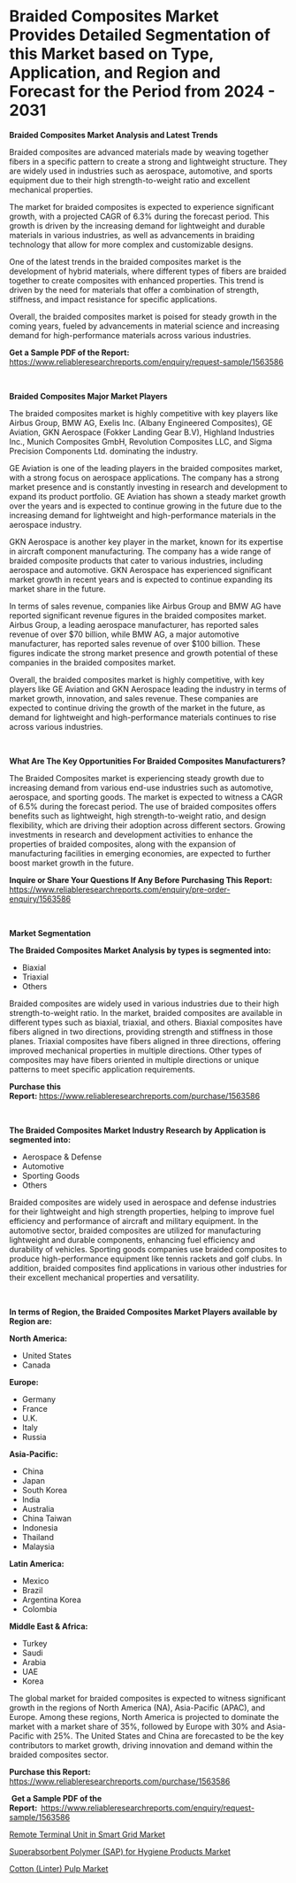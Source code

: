 <p><h1>Braided Composites Market Provides Detailed Segmentation of this Market based on Type, Application, and Region and Forecast for the Period from 2024 - 2031</h1></p><p><strong>Braided Composites Market Analysis and Latest Trends</strong></p>
<p><p>Braided composites are advanced materials made by weaving together fibers in a specific pattern to create a strong and lightweight structure. They are widely used in industries such as aerospace, automotive, and sports equipment due to their high strength-to-weight ratio and excellent mechanical properties.</p><p>The market for braided composites is expected to experience significant growth, with a projected CAGR of 6.3% during the forecast period. This growth is driven by the increasing demand for lightweight and durable materials in various industries, as well as advancements in braiding technology that allow for more complex and customizable designs.</p><p>One of the latest trends in the braided composites market is the development of hybrid materials, where different types of fibers are braided together to create composites with enhanced properties. This trend is driven by the need for materials that offer a combination of strength, stiffness, and impact resistance for specific applications.</p><p>Overall, the braided composites market is poised for steady growth in the coming years, fueled by advancements in material science and increasing demand for high-performance materials across various industries.</p></p>
<p><strong>Get a Sample PDF of the Report:&nbsp;</strong> <a href="https://www.reliableresearchreports.com/enquiry/request-sample/1563586">https://www.reliableresearchreports.com/enquiry/request-sample/1563586</a></p>
<p>&nbsp;</p>
<p><strong>Braided Composites Major Market Players</strong></p>
<p><p>The braided composites market is highly competitive with key players like Airbus Group, BMW AG, Exelis Inc. (Albany Engineered Composites), GE Aviation, GKN Aerospace (Fokker Landing Gear B.V), Highland Industries Inc., Munich Composites GmbH, Revolution Composites LLC, and Sigma Precision Components Ltd. dominating the industry.</p><p>GE Aviation is one of the leading players in the braided composites market, with a strong focus on aerospace applications. The company has a strong market presence and is constantly investing in research and development to expand its product portfolio. GE Aviation has shown a steady market growth over the years and is expected to continue growing in the future due to the increasing demand for lightweight and high-performance materials in the aerospace industry.</p><p>GKN Aerospace is another key player in the market, known for its expertise in aircraft component manufacturing. The company has a wide range of braided composite products that cater to various industries, including aerospace and automotive. GKN Aerospace has experienced significant market growth in recent years and is expected to continue expanding its market share in the future.</p><p>In terms of sales revenue, companies like Airbus Group and BMW AG have reported significant revenue figures in the braided composites market. Airbus Group, a leading aerospace manufacturer, has reported sales revenue of over $70 billion, while BMW AG, a major automotive manufacturer, has reported sales revenue of over $100 billion. These figures indicate the strong market presence and growth potential of these companies in the braided composites market.</p><p>Overall, the braided composites market is highly competitive, with key players like GE Aviation and GKN Aerospace leading the industry in terms of market growth, innovation, and sales revenue. These companies are expected to continue driving the growth of the market in the future, as demand for lightweight and high-performance materials continues to rise across various industries.</p></p>
<p>&nbsp;</p>
<p><strong>What Are The Key Opportunities For Braided Composites Manufacturers?</strong></p>
<p><p>The Braided Composites market is experiencing steady growth due to increasing demand from various end-use industries such as automotive, aerospace, and sporting goods. The market is expected to witness a CAGR of 6.5% during the forecast period. The use of braided composites offers benefits such as lightweight, high strength-to-weight ratio, and design flexibility, which are driving their adoption across different sectors. Growing investments in research and development activities to enhance the properties of braided composites, along with the expansion of manufacturing facilities in emerging economies, are expected to further boost market growth in the future.</p></p>
<p><strong>Inquire or Share Your Questions If Any Before Purchasing This Report:</strong> <a href="https://www.reliableresearchreports.com/enquiry/pre-order-enquiry/1563586">https://www.reliableresearchreports.com/enquiry/pre-order-enquiry/1563586</a></p>
<p>&nbsp;</p>
<p><strong>Market Segmentation</strong></p>
<p><strong>The Braided Composites Market Analysis by types is segmented into:</strong></p>
<p><ul><li>Biaxial</li><li>Triaxial</li><li>Others</li></ul></p>
<p><p>Braided composites are widely used in various industries due to their high strength-to-weight ratio. In the market, braided composites are available in different types such as biaxial, triaxial, and others. Biaxial composites have fibers aligned in two directions, providing strength and stiffness in those planes. Triaxial composites have fibers aligned in three directions, offering improved mechanical properties in multiple directions. Other types of composites may have fibers oriented in multiple directions or unique patterns to meet specific application requirements.</p></p>
<p><strong>Purchase this Report:&nbsp;</strong><a href="https://www.reliableresearchreports.com/purchase/1563586">https://www.reliableresearchreports.com/purchase/1563586</a></p>
<p>&nbsp;</p>
<p><strong>The Braided Composites Market Industry Research by Application is segmented into:</strong></p>
<p><ul><li>Aerospace & Defense</li><li>Automotive</li><li>Sporting Goods</li><li>Others</li></ul></p>
<p><p>Braided composites are widely used in aerospace and defense industries for their lightweight and high strength properties, helping to improve fuel efficiency and performance of aircraft and military equipment. In the automotive sector, braided composites are utilized for manufacturing lightweight and durable components, enhancing fuel efficiency and durability of vehicles. Sporting goods companies use braided composites to produce high-performance equipment like tennis rackets and golf clubs. In addition, braided composites find applications in various other industries for their excellent mechanical properties and versatility.</p></p>
<p>&nbsp;</p>
<p><strong>In terms of Region, the Braided Composites Market Players available by Region are:</strong></p>
<p>
    <p> <strong> North America: </strong>
        <ul>
            <li>United States</li>
            <li>Canada</li>
        </ul>
        </p> 
    <p> <strong> Europe: </strong>
        <ul>
            <li>Germany</li>
            <li>France</li>
            <li>U.K.</li>
            <li>Italy</li>
            <li>Russia</li>
        </ul>
        </p> 
    <p> <strong> Asia-Pacific: </strong>
        <ul>
            <li>China</li>
            <li>Japan</li>
            <li>South Korea</li>
            <li>India</li>
            <li>Australia</li>
            <li>China Taiwan</li>
            <li>Indonesia</li>
            <li>Thailand</li>
            <li>Malaysia</li>
        </ul>
        </p> 
    <p> <strong> Latin America: </strong>
        <ul>
            <li>Mexico</li>
            <li>Brazil</li>
            <li>Argentina Korea</li>
            <li>Colombia</li>
        </ul>
        </p> 
    <p> <strong> Middle East & Africa: </strong>
        <ul>
            <li>Turkey</li>
            <li>Saudi</li>
            <li>Arabia</li>
            <li>UAE</li>
            <li>Korea</li>
        </ul>
    </p>
    </p>
<p><p>The global market for braided composites is expected to witness significant growth in the regions of North America (NA), Asia-Pacific (APAC), and Europe. Among these regions, North America is projected to dominate the market with a market share of 35%, followed by Europe with 30% and Asia-Pacific with 25%. The United States and China are forecasted to be the key contributors to market growth, driving innovation and demand within the braided composites sector.</p></p>
<p><strong>Purchase this Report: </strong><a href="https://www.reliableresearchreports.com/purchase/1563586">https://www.reliableresearchreports.com/purchase/1563586</a></p>
<p>&nbsp;<strong>Get a Sample PDF of the Report:&nbsp;&nbsp;</strong><a href="https://www.reliableresearchreports.com/enquiry/request-sample/1563586">https://www.reliableresearchreports.com/enquiry/request-sample/1563586</a></p>
<p><strong></strong></p>
<p><p><a href="https://view.publitas.com/reportprime-1/remote-terminal-unit-in-smart-grid-market-challenges-opportunities-and-growth-drivers-and-major-market-players-forecasted-for-period-from-2023-2030/">Remote Terminal Unit in Smart Grid Market</a></p><p><a href="https://view.publitas.com/reportprime-1/decoding-the-superabsorbent-polymer-sap-for-hygiene-products-market-a-deep-dive-into-the-latest-market-trends-market-segmentation-and-competitive-analysis/">Superabsorbent Polymer (SAP) for Hygiene Products Market</a></p><p><a href="https://view.publitas.com/reportprime-1/cotton-linter-pulp-market-size-and-growth-market-segmentation-regional-and-country-breakdowns-and-market-trends-for-period-from-2023-2030/">Cotton (Linter) Pulp Market</a></p></p>